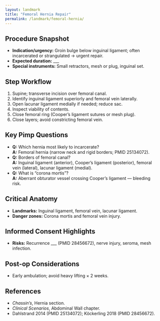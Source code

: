 ```yaml
---
layout: landmark
title: "Femoral Hernia Repair"
permalink: /landmark/femoral-hernia/
---
```


## Procedure Snapshot
- **Indication/urgency:** Groin bulge below inguinal ligament; often incarcerated or strangulated → urgent repair.  
- **Expected duration:** ___  
- **Special instruments:** Small retractors, mesh or plug, inguinal set.

## Step Workflow
1. Supine; transverse incision over femoral canal.  
2. Identify inguinal ligament superiorly and femoral vein laterally.  
3. Open lacunar ligament medially if needed; reduce sac.  
4. Inspect viability of contents.  
5. Close femoral ring (Cooper’s ligament sutures or mesh plug).  
6. Close layers; avoid constricting femoral vein.

## Key Pimp Questions
- **Q:** Which hernia most likely to incarcerate?    
  **A:** Femoral hernia (narrow neck and rigid borders; PMID 25134072).  
- **Q:** Borders of femoral canal?    
  **A:** Inguinal ligament (anterior), Cooper’s ligament (posterior), femoral vein (lateral), lacunar ligament (medial).  
- **Q:** What is “corona mortis”?    
  **A:** Aberrant obturator vessel crossing Cooper’s ligament — bleeding risk.

## Critical Anatomy
- **Landmarks:** Inguinal ligament, femoral vein, lacunar ligament.  
- **Danger zones:** Corona mortis and femoral vein injury.

## Informed Consent Highlights
- **Risks:** Recurrence ___ (PMID 28456672), nerve injury, seroma, mesh infection.  

## Post-op Considerations
- Early ambulation; avoid heavy lifting × 2 weeks.  

## References
- *Chassin’s*, Hernia section.  
- *Clinical Scenarios*, Abdominal Wall chapter.  
- Dahlstrand 2014 (PMID 25134072); Köckerling 2018 (PMID 28456672).
